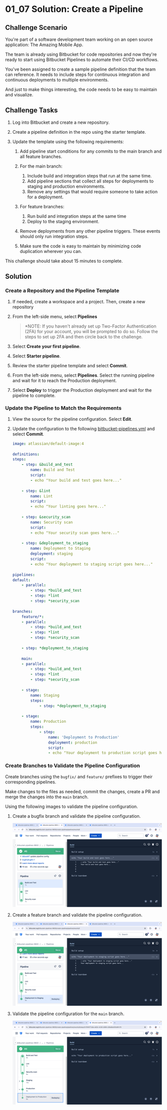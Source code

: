 # 01_07 Solution: Create a Pipeline

## Challenge Scenario

You're part of a software development team working on an open source application: The Amazing Mobile App.

The team is already using Bitbucket for code repositories and now they're ready to start using Bitbucket Pipelines to automate their CI/CD workflows.

You've been assigned to create a sample pipeline definition that the team can reference. It needs to include steps for continuous integration and continuous deployments to multiple environments.

And just to make things interesting, the code needs to be easy to maintain and visualize.

## Challenge Tasks

1. Log into Bitbucket and create a new repository.
1. Create a pipeline definition in the repo using the starter template.
1. Update the template using the following requirements:

    1. Add pipeline start conditions for any commits to the main branch and all feature branches.

    1. For the main branch:

        1. Include build and integration steps that run at the same time.
        1. Add pipeline sections that collect all steps for deployments to staging and production environments.
        1. Remove any settings that would require someone to take action for a deployment.

    1. For feature branches:

        1. Run build and integration steps at the same time
        1. Deploy to the staging environment.

    1. Remove deployments from any other pipeline triggers. These events should only run integration steps.

    1. Make sure the code is easy to maintain by minimizing code duplication wherever you can.

This challenge should take about 15 minutes to complete.

## Solution

### Create a Repository and the Pipeline Template

1. If needed, create a workspace and a project.  Then, create a new repository
1. From the left-side menu, select **Pipelines**

    > *NOTE: If you haven't already set up Two-Factor Authentication (2FA) for your account, you will be prompted to do so.  Follow the steps to set up 2FA and then circle back to the challenge.

1. Select **Create your first pipeline**.
1. Select **Starter pipeline**.
1. Review the starter pipeline template and select **Commit**.
1. From the left-side menu, select **Pipelines**.  Select the running pipeline and wait for it to reach the Production deployment.
1. Select **Deploy** to trigger the Production deployment and wait for the pipeline to complete.

### Update the Pipeline to Match the Requirements

1. View the source for the pipeline configuration.  Select **Edit**.
1. Update the configuration to the following [bitbucket-pipelines.yml](./bitbucket-pipelines.yml) and select **Commit**.

    ```YAML
    image: atlassian/default-image:4

    definitions:
    steps:
        - step: &build_and_test
            name: Build and Test
            script:
            - echo "Your build and test goes here..."

        - step: &lint
            name: Lint
            script:
            - echo "Your linting goes here..."

        - step: &security_scan
            name: Security scan
            script:
            - echo "Your security scan goes here..."

        - step: &deployment_to_staging
            name: Deployment to Staging
            deployment: staging
            script:
            - echo "Your deployment to staging script goes here..."

    pipelines:
    default:
        - parallel:
            - step: *build_and_test
            - step: *lint
            - step: *security_scan

    branches:
        feature/*:
        - parallel:
            - step: *build_and_test
            - step: *lint
            - step: *security_scan

        - step: *deployment_to_staging

        main:
        - parallel:
            - step: *build_and_test
            - step: *lint
            - step: *security_scan

        - stage:
            name: Staging
            steps:
                - step: *deployment_to_staging

        - stage:
            name: Production
            steps:
                - step:
                    name: 'Deployment to Production'
                    deployment: production
                    script:
                    - echo "Your deployment to production script goes here..."
    ```

### Create Branches to Validate the Pipeline Configuration

Create branches using the `bugfix/` and `feature/` prefixes to trigger their corresponding pipelines.

Make changes to the files as needed, commit the changes, create a PR and merge the changes into the `main` branch.

Using the following images to validate the pipeline configuration.

1. Create a bugfix branch and validate the pipeline configuration.

    ![Image for the `default` pipeline](./images/1-01_07-bugfix-pipeline.png)

1. Create a feature branch and validate the pipeline configuration.

    ![Image for `feature/*` pipeline](./images/2-01_07-feature-pipeline.png)

1. Validate the pipeline configuration for the `main` branch.

    ![Image for `main` pipeline](./images/3-01_07-main-pipeline.png)
